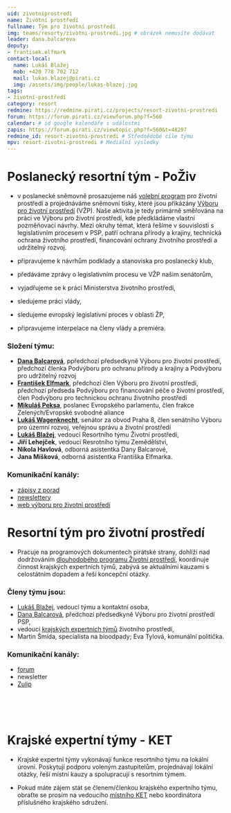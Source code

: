 ```yaml
---
uid: zivotniprostredi
name: Životní prostředí
fullname: Tým pro životní prostředí
img: teams/resorty/zivotni-prostredi.jpg # obrázek nemusíte dodávat
leader: dana.balcarova
deputy: 
- frantisek.elfmark
contact-local:
  name: Lukáš Blažej
  mob: +420 778 702 712
  mail: lukas.blazej@pirati.cz
  img: /assets/img/people/lukas-blazej.jpg
tags:
- životní-prostředí
category: resort
redmine: https://redmine.pirati.cz/projects/resort-zivotni-prostredi
forum: https://forum.pirati.cz/viewforum.php?f=560
calendar: # id google kalendáře s událostmi
zapis: https://forum.pirati.cz/viewtopic.php?f=560&t=48297
redmine_id: resort-zivotni-prostredi # Střednědobé cíle týmu
mpv: resort-zivotni-prostredi # Mediální výsledky
---
```


# Poslanecký resortní tým - PoŽiv
* v poslanecké sněmovně prosazujeme náš [volební program](/program/psp2017/zivotni-prostredi/) pro životní prostředí a projednáváme sněmovní tisky, které jsou přikázány [Výboru pro životní prostředí](http://www.psp.cz/sqw/hp.sqw?k=4600) (VŽP). Naše aktivita je tedy primárně směřována na práci ve Výboru pro životní prostředí, kde předkládáme vlastní pozměňovací návrhy. Mezi okruhy témat, která řešíme v souvislosti s legislativním procesem v PSP, patří ochrana přírody a krajiny, technická ochrana životního prostředí, financování ochrany životního prostředí a udržitelný rozvoj.

* připravujeme k návrhům podklady a stanoviska pro poslanecký klub,

* předáváme zprávy o legislativním procesu ve VŽP našim senátorům,

* vyjadřujeme se k práci Ministerstva životního prostředí,

* sledujeme práci vlády,

* sledujeme evropský legislativní proces v oblasti ŽP,

* připravujeme interpelace na členy vlády a premiéra.


### Složení týmu:
* **[Dana Balcarová](/lide/dana-balcarova)**, ppředchozí předsedkyně Výboru pro životní prostředí, předchozí členka Podvýboru pro ochranu přírody a krajiny a Podvýboru pro udržitelný rozvoj
* **[František Elfmark](/lide/frantisek-elfmark)**, předchozí člen Výboru pro životní prostředí, předchozí předseda Podvýboru pro financování péče o životní prostředí, člen Podvýboru pro technickou ochranu životního prostředí
* **[Mikuláš Peksa](/lide/mikulas-peksa)**, poslanec Evropského parlamentu, člen frakce Zelených/Evropské svobodné aliance
* **[Lukáš Wagenknecht](/lide/lukas-wagenknecht)**, senátor za obvod Praha 8, člen senátního Výboru pro územní rozvoj, veřejnou správu a životní prostředí
* **[Lukáš Blažej](/lide/lukas-blazej)**, vedoucí Resortního týmu Životní prostředí,
* **Jiří Lehejček**, vedoucí Resrotního týmu Zemědělství,
* **Nikola Havlová**, odborná asistentka Dany Balcarové,
* **Jana Míšková**, odborná asistentka Františka Elfmarka.



### Komunikační kanály: 

* [zápisy z porad](https://forum.pirati.cz/viewtopic.php?f=560&t=48297)
* [newslettery](https://nalodeni.pirati.cz/news/list/22/)
* [web výboru pro životní prostředí](http://www.psp.cz/sqw/hp.sqw?k=4600)




# Resortní tým pro životní prostředí

* Pracuje na programových dokumentech pirátské strany, dohlíží nad dodržováním [dlouhodobého programu Životní prostředí](/program/dlouhodoby/zivotni-prostredi/), koordinuje činnost krajských expertních týmů, zabývá se aktuálními kauzami s celostátním dopadem a řeší koncepční otázky.


### Členy týmu jsou:

* [Lukáš Blažej](/lide/lukas-blazej), vedoucí týmu a kontaktní osoba,
* [Dana Balcarová](/lide/dana-balcarova/), předchozí předsedkyně Výboru pro životní prostředí PSP,
* vedoucí [krajských expertních týmů](https://forum.pirati.cz/viewforum.php?f=1137) životního prostředí,
* Martin Šmída, specialista na bioodpady; Eva Tylová, komunální politička.

### Komunikační kanály: 
- [forum](https://forum.pirati.cz/viewforum.php?f=560) 
- newsletter
- [Zulip](https://zulip.pirati.cz/#narrow/stream/246-KETy-.C5.BDivotn.C3.AD.20prost.C5.99ed.C3.AD)


 <br> <br> <br>
# Krajské expertní týmy - KET

* Krajské expertní týmy vykonávají funkce resortního týmu na lokální úrovni. Poskytují podporu voleným zastupitelům, projednávají lokální otázky, řeší místní kauzy a spolupracují s resortním týmem. 

* Pokud máte zájem stát se členem/členkou krajského expertního týmu, obraťte se prosím na vedoucího [místního KET](https://forum.pirati.cz/viewforum.php?f=1137) nebo koordinátora příslušného krajského sdružení.
